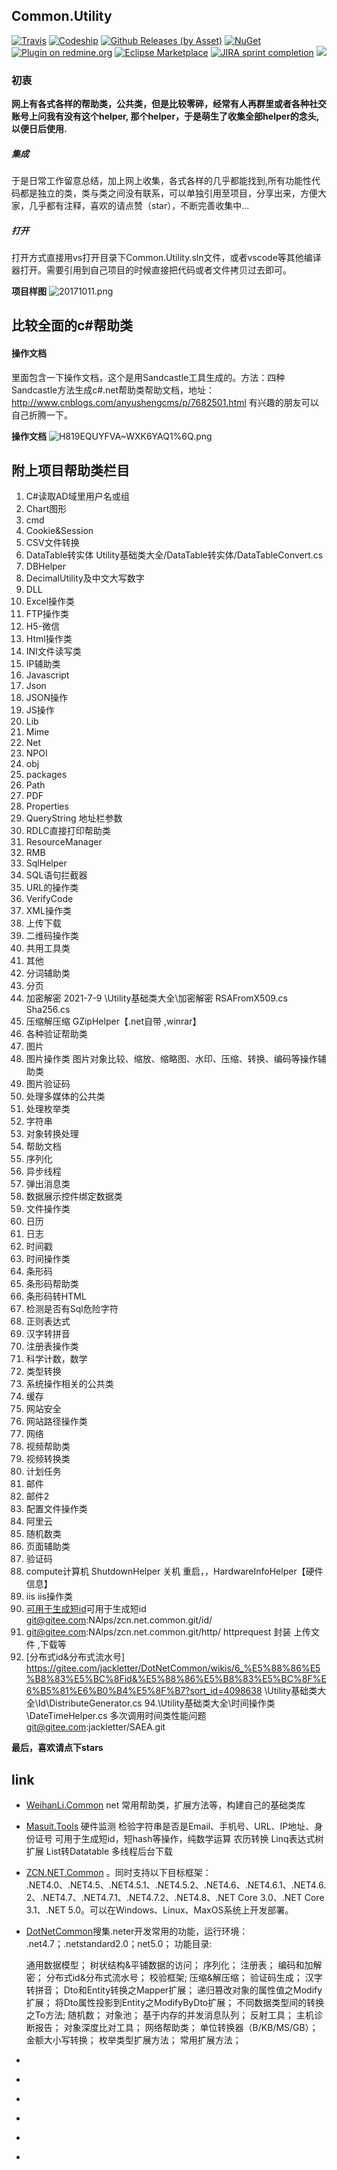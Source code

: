 
## Common.Utility

[![Travis](https://img.shields.io/travis/rust-lang/rust.svg)](https://ci.appveyor.com/project/Jimmey-Jiang/common-utility)
[![Codeship](https://img.shields.io/codeship/d6c1ddd0-16a3-0132-5f85-2e35c05e22b1.svg)](https://travis-ci.org/Jimmey-Jiang/Common.Utility)
[![Github Releases (by Asset)](https://img.shields.io/github/downloads/atom/atom/latest/atom-amd64.deb.svg)](https://github.com/Jimmey-Jiang/Common.Utility)
[![NuGet](https://img.shields.io/nuget/v/DotnetSpider2.Extension.svg)](https://www.nuget.org/packages)
[![Plugin on redmine.org](https://img.shields.io/redmine/plugin/stars/redmine_xlsx_format_issue_exporter.svg)](https://github.com/Jimmey-Jiang/Common.Utility)
[![Eclipse Marketplace](https://img.shields.io/eclipse-marketplace/last-update/notepad4e.svg)](https://github.com/Jimmey-Jiang/Common.Utility)
[![JIRA sprint completion](https://img.shields.io/jira/sprint/https/jira.spring.io/94.svg)](https://github.com/Jimmey-Jiang/Common.Utility)
[![](https://img.shields.io/bitbucket/issues-raw/atlassian/python-bitbucket.svg)](https://github.com/Jimmey-Jiang/Common.Utility)

### 初衷
**网上有各式各样的帮助类，公共类，但是比较零碎，经常有人再群里或者各种社交账号上问我有没有这个helper,
那个helper，于是萌生了收集全部helper的念头,以便日后使用.**

##### 集成
 于是日常工作留意总结，加上网上收集，各式各样的几乎都能找到,所有功能性代码都是独立的类，类与类之间没有联系，可以单独引用至项目，分享出来，方便大家，几乎都有注释，喜欢的请点赞（star），不断完善收集中... 

##### 打开
打开方式直接用vs打开目录下Common.Utility.sln文件，或者vscode等其他编译器打开。需要引用到自己项目的时候直接把代码或者文件拷贝过去即可。


**项目样图**
![20171011.png](http://upload-images.jianshu.io/upload_images/6855212-fd64cd5f294f1967.png?imageMogr2/auto-orient/strip%7CimageView2/2/w/1240)


## 比较全面的c#帮助类
#### 操作文档
里面包含一下操作文档，这个是用Sandcastle工具生成的。方法：四种Sandcastle方法生成c#.net帮助类帮助文档，地址：http://www.cnblogs.com/anyushengcms/p/7682501.html 有兴趣的朋友可以自己折腾一下。


**操作文档**
![H819EQUYFVA~WXK6YAQ1%6Q.png](http://upload-images.jianshu.io/upload_images/6855212-6cf5a7a2a4a75c89.png?imageMogr2/auto-orient/strip%7CimageView2/2/w/1240)


## 附上项目帮助类栏目
1.  C#读取AD域里用户名或组
2.  Chart图形
3.  cmd
4.  Cookie&Session
5.  CSV文件转换
6.  DataTable转实体 Utility基础类大全/DataTable转实体/DataTableConvert.cs
7.  DBHelper
8.  DecimalUtility及中文大写数字
9.  DLL
10.  Excel操作类
11.  FTP操作类
12.  H5-微信
13.  Html操作类
14.  INI文件读写类
15.  IP辅助类
16.  Javascript
17.  Json
18.  JSON操作
19.  JS操作
20.  Lib
21.  Mime
22.  Net
23.  NPOI
24.  obj
25.  packages
26.  Path
27.  PDF
28.  Properties
29.  QueryString 地址栏参数
30.  RDLC直接打印帮助类
31.  ResourceManager
32.  RMB
33.  SqlHelper
34.  SQL语句拦截器
35.  URL的操作类
36.  VerifyCode
37.  XML操作类
38.  上传下载
39.  二维码操作类
40.  共用工具类
41.  其他
42.  分词辅助类
43.  分页
44.  加密解密
     2021-7-9 \Utility基础类大全\加密解密 RSAFromX509.cs  Sha256.cs
45.  压缩解压缩  GZipHelper【.net自带 ,winrar】
46.  各种验证帮助类
47.  图片
48.  图片操作类    图片对象比较、缩放、缩略图、水印、压缩、转换、编码等操作辅助类
49.  图片验证码
50.  处理多媒体的公共类
51.  处理枚举类
52.  字符串
53.  对象转换处理
54.  帮助文档
55.  序列化
56.  异步线程
57.  弹出消息类
58.  数据展示控件绑定数据类
59.  文件操作类
60.  日历
61.  日志
62.  时间戳
63.  时间操作类
64.  条形码
65.  条形码帮助类
66.  条形码转HTML
67.  检测是否有Sql危险字符
68.  正则表达式
69.  汉字转拼音
70.  注册表操作类
71.  科学计数，数学
72.  类型转换
73.  系统操作相关的公共类
74.  缓存
75.  网站安全
76.  网站路径操作类
77.  网络
78.  视频帮助类
79.  视频转换类
80.  计划任务
81.  邮件
82.  邮件2
83.  配置文件操作类
84.  阿里云
85.  随机数类
86.  页面辅助类
87.  验证码
88.  compute计算机  ShutdownHelper 关机 重启，，HardwareInfoHelper【硬件信息】
89.   iis iis操作类
90. [可用于生成短id](./Utility基础类大全/Id)可用于生成短id  git@gitee.com:NAlps/zcn.net.common.git/id/
91.   git@gitee.com:NAlps/zcn.net.common.git/http/  httprequest 封装  上传文件 ,下载等
93. [分布式id&分布式流水号] https://gitee.com/jackletter/DotNetCommon/wikis/6_%E5%88%86%E5%B8%83%E5%BC%8Fid&%E5%88%86%E5%B8%83%E5%BC%8F%E6%B5%81%E6%B0%B4%E5%8F%B7?sort_id=4098638
   \Utility基础类大全\Id\DistributeGenerator.cs
94.\Utility基础类大全\时间操作类\DateTimeHelper.cs 多次调用时间类性能问题  git@gitee.com:jackletter/SAEA.git

**最后，喜欢请点下stars**
## link
* [WeihanLi.Common](https://github.com/WeihanLi/WeihanLi.Common.git) net 常用帮助类，扩展方法等，构建自己的基础类库
* [Masuit.Tools](git@github.com:zhouweiaccp/Masuit.Tools.git) 硬件监测 检验字符串是否是Email、手机号、URL、IP地址、身份证号  可用于生成短id，短hash等操作，纯数学运算 农历转换  Linq表达式树扩展 List转Datatable 多线程后台下载
* [ZCN.NET.Common](https://gitee.com/NAlps/zcn.net.common/blob/master/ZCN.NET.Common/Id/SequentialGuidGenerator.cs) 。同时支持以下目标框架： .NET4.0、.NET4.5、.NET4.5.1、.NET4.5.2、.NET4.6、.NET4.6.1、.NET4.6.2、.NET4.7、.NET4.7.1、.NET4.7.2、.NET4.8、.NET Core 3.0、.NET Core 3.1、.NET 5.0。可以在Windows、Linux、MaxOS系统上开发部署。
* [DotNetCommon](https://gitee.com/jackletter/DotNetCommon)搜集.neter开发常用的功能，运行环境： .net4.7；.netstandard2.0；net5.0；
功能目录:

    通用数据模型；
    树状结构&平铺数据的访问；
    序列化；
    注册表；
    编码和加解密；
    分布式id&分布式流水号；
    校验框架;
    压缩&解压缩；
    验证码生成；
    汉字转拼音；
    Dto和Entity转换之Mapper扩展；
    递归篡改对象的属性值之Modify扩展；
    将Dto属性投影到Entity之ModifyByDto扩展；
    不同数据类型间的转换之To方法;
    随机数；
    对象池；
    基于内存的并发消息队列；
    反射工具；
    主机诊断报告；
    对象深度比对工具；
    网络帮助类；
    单位转换器（B/KB/MS/GB）；
    金额大小写转换；
    枚举类型扩展方法；
    常用扩展方法；

* []()
* []()
* []()
* []()
* []()
* []()
